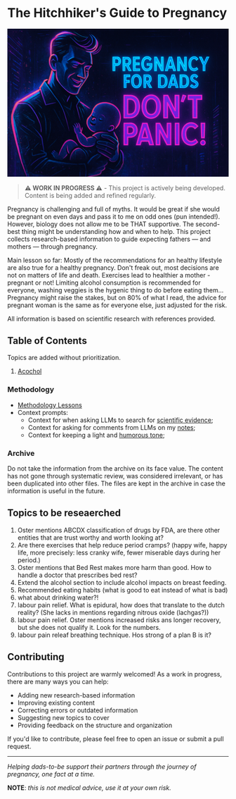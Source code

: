 # The Hitchhiker's Guide to Pregnancy

![](cover_images/landscape_cover.png)

> **⚠️ WORK IN PROGRESS ⚠️** - This project is actively being developed. Content is being added and refined regularly.

Pregnancy is challenging and full of myths. It would be great if she would be pregnant on even days and pass it to me on odd ones (pun intended!). However, biology does not allow me to be THAT supportive. The second-best thing might be understanding how and when to help. This project collects research-based information to guide expecting fathers — and mothers — through pregnancy.

Main lesson so far: Mostly of the recommendations for an healthy lifestyle are also true for a healthy pregnancy. Don't freak out, most decisions are not on matters of life and death. Exercises lead to healthier a mother - pregnant or not! Limiting alcohol consumption is recommended for everyone, washing veggies is the hygenic thing to do before eating them... Pregnancy might raise the stakes, but on 80% of what I read, the advice for pregnant woman is the same as for everyone else, just adjusted for the risk.

All information is based on scientific research with references provided.

## Table of Contents

Topics are added without prioritization.

1. [Acochol](alcohol.md)

### Methodology
- [Methodology Lessons](methodology_lessons.md)
- Context prompts:
  - Context for when asking LLMs to search for [scientific evidence](context/researcher_mode.md);
  - Context for asking for comments from LLMs on my [notes](context/notes_mode.md);
  - Context for keeping a light and [humorous tone](context/humour_mode.md);

### Archive

Do not take the information from the archive on its face value. The content has not gone through systematic review, was considered irrelevant, or has been duplicated into other files. The files are kept in the archive in case the information is useful in the future.

## Topics to be reseaerched
1. Oster mentions ABCDX classification of drugs by FDA, are there other entities that are trust worthy and worth looking at?
2. Are there exercises that help reduce period cramps? (happy wife, happy life, more precisely: less cranky wife, fewer miserable days during her period.)
3. Oster mentions that Bed Rest makes more harm than good. How to handle a doctor that prescribes bed rest?
4. Extend the alcohol section to include alcohol impacts on breast feeding.
5. Recommended eating habits (what is good to eat instead of what is bad)
6. what about drinking water?!
7. labour pain relief. What is epidural, how does that translate to the dutch reality? (She lacks in mentions regarding nitrous oxide (lachgas?))
8. labour pain relief. Oster mentions increased risks ans longer recovery, but she does not qualify it. Look for the numbers.
9. labour pain releaf breathing technique. Hos strong of a plan B is it?

## Contributing

Contributions to this project are warmly welcomed! As a work in progress, there are many ways you can help:

- Adding new research-based information
- Improving existing content
- Correcting errors or outdated information
- Suggesting new topics to cover
- Providing feedback on the structure and organization

If you'd like to contribute, please feel free to open an issue or submit a pull request.

---

*Helping dads-to-be support their partners through the journey of pregnancy, one fact at a time.*

**NOTE**: _this is not medical advice, use it at your own risk._
